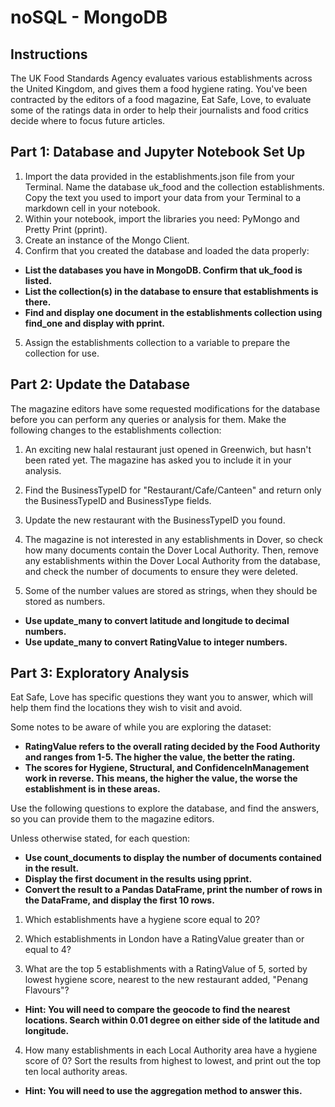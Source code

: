 # noSQL - MongoDB

## Instructions
The UK Food Standards Agency evaluates various establishments across the United Kingdom, and gives them a food hygiene rating. You've been contracted by the editors of a food magazine, Eat Safe, Love, to evaluate some of the ratings data in order to help their journalists and food critics decide where to focus future articles.

## Part 1: Database and Jupyter Notebook Set Up

1. Import the data provided in the establishments.json file from your Terminal. Name the database uk_food and the collection establishments. Copy the text you used to import your data from your Terminal to a markdown cell in your notebook.
2. Within your notebook, import the libraries you need: PyMongo and Pretty Print (pprint).
3. Create an instance of the Mongo Client.
4. Confirm that you created the database and loaded the data properly:
* **List the databases you have in MongoDB. Confirm that uk_food is listed.**
* **List the collection(s) in the database to ensure that establishments is there.**
* **Find and display one document in the establishments collection using find_one and display with pprint.**
5. Assign the establishments collection to a variable to prepare the collection for use.

## Part 2: Update the Database

The magazine editors have some requested modifications for the database before you can perform any queries or analysis for them. Make the following changes to the establishments collection:

1. An exciting new halal restaurant just opened in Greenwich, but hasn't been rated yet. The magazine has asked you to include it in your analysis.

2. Find the BusinessTypeID for "Restaurant/Cafe/Canteen" and return only the BusinessTypeID and BusinessType fields.

3. Update the new restaurant with the BusinessTypeID you found.

4. The magazine is not interested in any establishments in Dover, so check how many documents contain the Dover Local Authority. Then, remove any establishments within the Dover Local Authority from the database, and check the number of documents to ensure they were deleted.

5. Some of the number values are stored as strings, when they should be stored as numbers.
* **Use update_many to convert latitude and longitude to decimal numbers.**
* **Use update_many to convert RatingValue to integer numbers.**

## Part 3: Exploratory Analysis

Eat Safe, Love has specific questions they want you to answer, which will help them find the locations they wish to visit and avoid.

Some notes to be aware of while you are exploring the dataset:

* **RatingValue refers to the overall rating decided by the Food Authority and ranges from 1-5. The higher the value, the better the rating.**
* **The scores for Hygiene, Structural, and ConfidenceInManagement work in reverse. This means, the higher the value, the worse the establishment is in these areas.**

Use the following questions to explore the database, and find the answers, so you can provide them to the magazine editors.

Unless otherwise stated, for each question:

* **Use count_documents to display the number of documents contained in the result.**
* **Display the first document in the results using pprint.**
* **Convert the result to a Pandas DataFrame, print the number of rows in the DataFrame, and display the first 10 rows.**

1. Which establishments have a hygiene score equal to 20?

2. Which establishments in London have a RatingValue greater than or equal to 4?

3. What are the top 5 establishments with a RatingValue of 5, sorted by lowest hygiene score, nearest to the new restaurant added, "Penang Flavours"?
* **Hint: You will need to compare the geocode to find the nearest locations. Search within 0.01 degree on either side of the latitude and longitude.**

4. How many establishments in each Local Authority area have a hygiene score of 0? Sort the results from highest to lowest, and print out the top ten local authority areas.
* **Hint: You will need to use the aggregation method to answer this.**
